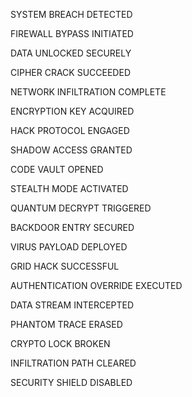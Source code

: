 SYSTEM BREACH DETECTED

FIREWALL BYPASS INITIATED

DATA UNLOCKED SECURELY

CIPHER CRACK SUCCEEDED

NETWORK INFILTRATION COMPLETE

ENCRYPTION KEY ACQUIRED

HACK PROTOCOL ENGAGED

SHADOW ACCESS GRANTED

CODE VAULT OPENED

STEALTH MODE ACTIVATED

QUANTUM DECRYPT TRIGGERED

BACKDOOR ENTRY SECURED

VIRUS PAYLOAD DEPLOYED

GRID HACK SUCCESSFUL

AUTHENTICATION OVERRIDE EXECUTED

DATA STREAM INTERCEPTED

PHANTOM TRACE ERASED

CRYPTO LOCK BROKEN

INFILTRATION PATH CLEARED

SECURITY SHIELD DISABLED
